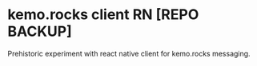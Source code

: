 # kemo.rocks client RN [REPO BACKUP] 
Prehistoric experiment with react native client for kemo.rocks messaging.